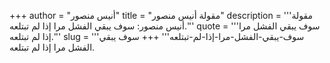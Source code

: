 +++
author = "أنيس منصور"
title = "مقولة أنيس منصور"
description = '''مقولة أنيس منصور: سوف يبقي الفشل مرا إذا لم تبتلعه.'''
quote = '''سوف يبقي الفشل مرا إذا لم تبتلعه.'''
slug = '''سوف-يبقي-الفشل-مرا-إذا-لم-تبتلعه'''
+++
سوف يبقي الفشل مرا إذا لم تبتلعه.
